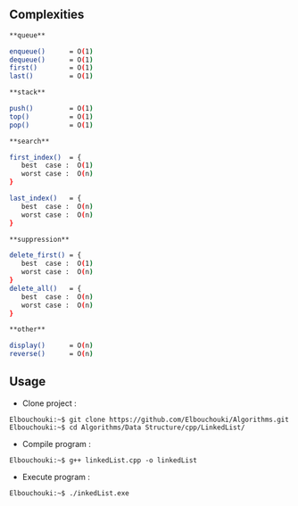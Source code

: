 ## Complexities

 ```sh
**queue**

enqueue()      = O(1)
dequeue()      = O(1)
first()        = O(1)
last()         = O(1)

**stack**

push()         = O(1)
top()          = O(1)
pop()          = O(1)

**search**

first_index()  = {
    best  case :  O(1)
    worst case :  O(n)
}

last_index()   = {
    best  case :  O(n)
    worst case :  O(n)
}

**suppression**

delete_first() = {
    best  case :  O(1)
    worst case :  O(n)
}
delete_all()   = {
    best  case :  O(n)
    worst case :  O(n)
}

**other**

display()      = O(n)
reverse()      = O(n)
```

## Usage

- Clone project : 
  
 ```console
Elbouchouki:~$ git clone https://github.com/Elbouchouki/Algorithms.git
Elbouchouki:~$ cd Algorithms/Data Structure/cpp/LinkedList/
```

- Compile program : 
  
 ```console
Elbouchouki:~$ g++ linkedList.cpp -o linkedList
```

- Execute program : 
  
 ```console
Elbouchouki:~$ ./inkedList.exe
```